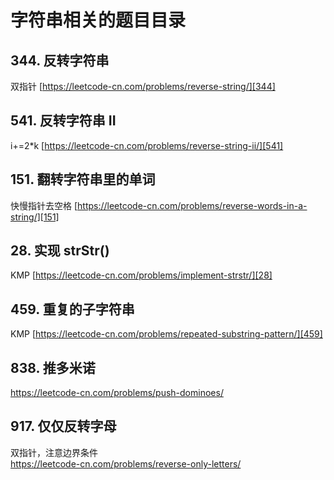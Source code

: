 # 字符串相关的题目目录

## 344. 反转字符串

双指针
[https://leetcode-cn.com/problems/reverse-string/][344]

## 541. 反转字符串 II

i+=2*k
[https://leetcode-cn.com/problems/reverse-string-ii/][541]

## 151. 翻转字符串里的单词

快慢指针去空格
[https://leetcode-cn.com/problems/reverse-words-in-a-string/][151]

## 28. 实现 strStr()

KMP
[https://leetcode-cn.com/problems/implement-strstr/][28]

## 459. 重复的子字符串

KMP
[https://leetcode-cn.com/problems/repeated-substring-pattern/][459]

## 838. 推多米诺

https://leetcode-cn.com/problems/push-dominoes/

## 917. 仅仅反转字母

双指针，注意边界条件  
https://leetcode-cn.com/problems/reverse-only-letters/